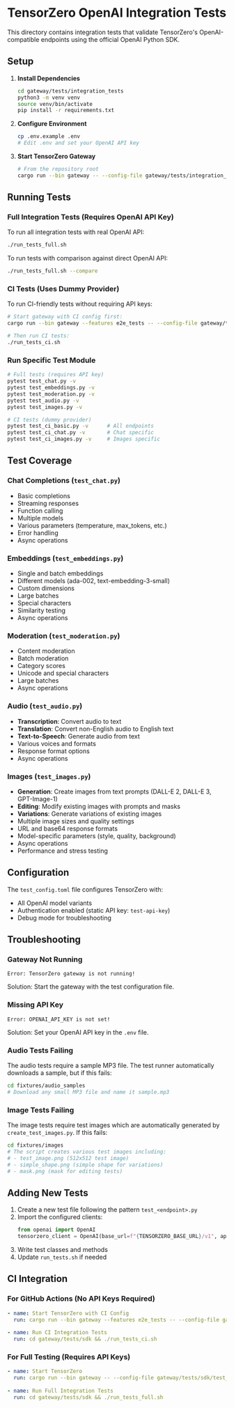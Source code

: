 # TensorZero OpenAI Integration Tests

This directory contains integration tests that validate TensorZero's OpenAI-compatible endpoints using the official OpenAI Python SDK.

## Setup

1. **Install Dependencies**
   ```bash
   cd gateway/tests/integration_tests
   python3 -m venv venv
   source venv/bin/activate
   pip install -r requirements.txt
   ```

2. **Configure Environment**
   ```bash
   cp .env.example .env
   # Edit .env and set your OpenAI API key
   ```

3. **Start TensorZero Gateway**
   ```bash
   # From the repository root
   cargo run --bin gateway -- --config-file gateway/tests/integration_tests/test_config.toml
   ```

## Running Tests

### Full Integration Tests (Requires OpenAI API Key)

To run all integration tests with real OpenAI API:
```bash
./run_tests_full.sh
```

To run tests with comparison against direct OpenAI API:
```bash
./run_tests_full.sh --compare
```

### CI Tests (Uses Dummy Provider)

To run CI-friendly tests without requiring API keys:
```bash
# Start gateway with CI config first:
cargo run --bin gateway --features e2e_tests -- --config-file gateway/tests/sdk/test_config_ci.toml

# Then run CI tests:
./run_tests_ci.sh
```

### Run Specific Test Module
```bash
# Full tests (requires API key)
pytest test_chat.py -v
pytest test_embeddings.py -v
pytest test_moderation.py -v
pytest test_audio.py -v
pytest test_images.py -v

# CI tests (dummy provider)
pytest test_ci_basic.py -v      # All endpoints
pytest test_ci_chat.py -v       # Chat specific
pytest test_ci_images.py -v     # Images specific
```

## Test Coverage

### Chat Completions (`test_chat.py`)
- Basic completions
- Streaming responses
- Function calling
- Multiple models
- Various parameters (temperature, max_tokens, etc.)
- Error handling
- Async operations

### Embeddings (`test_embeddings.py`)
- Single and batch embeddings
- Different models (ada-002, text-embedding-3-small)
- Custom dimensions
- Large batches
- Special characters
- Similarity testing
- Async operations

### Moderation (`test_moderation.py`)
- Content moderation
- Batch moderation
- Category scores
- Unicode and special characters
- Large batches
- Async operations

### Audio (`test_audio.py`)
- **Transcription**: Convert audio to text
- **Translation**: Convert non-English audio to English text
- **Text-to-Speech**: Generate audio from text
- Various voices and formats
- Response format options
- Async operations

### Images (`test_images.py`)
- **Generation**: Create images from text prompts (DALL-E 2, DALL-E 3, GPT-Image-1)
- **Editing**: Modify existing images with prompts and masks
- **Variations**: Generate variations of existing images
- Multiple image sizes and quality settings
- URL and base64 response formats
- Model-specific parameters (style, quality, background)
- Async operations
- Performance and stress testing

## Configuration

The `test_config.toml` file configures TensorZero with:
- All OpenAI model variants
- Authentication enabled (static API key: `test-api-key`)
- Debug mode for troubleshooting

## Troubleshooting

### Gateway Not Running
```
Error: TensorZero gateway is not running!
```
Solution: Start the gateway with the test configuration file.

### Missing API Key
```
Error: OPENAI_API_KEY is not set!
```
Solution: Set your OpenAI API key in the `.env` file.

### Audio Tests Failing
The audio tests require a sample MP3 file. The test runner automatically downloads a sample, but if this fails:
```bash
cd fixtures/audio_samples
# Download any small MP3 file and name it sample.mp3
```

### Image Tests Failing
The image tests require test images which are automatically generated by `create_test_images.py`. If this fails:
```bash
cd fixtures/images
# The script creates various test images including:
# - test_image.png (512x512 test image)
# - simple_shape.png (simple shape for variations)
# - mask.png (mask for editing tests)
```

## Adding New Tests

1. Create a new test file following the pattern `test_<endpoint>.py`
2. Import the configured clients:
   ```python
   from openai import OpenAI
   tensorzero_client = OpenAI(base_url=f"{TENSORZERO_BASE_URL}/v1", api_key=TENSORZERO_API_KEY)
   ```
3. Write test classes and methods
4. Update `run_tests.sh` if needed

## CI Integration

### For GitHub Actions (No API Keys Required)
```yaml
- name: Start TensorZero with CI Config
  run: cargo run --bin gateway --features e2e_tests -- --config-file gateway/tests/sdk/test_config_ci.toml &
  
- name: Run CI Integration Tests
  run: cd gateway/tests/sdk && ./run_tests_ci.sh
```

### For Full Testing (Requires API Keys)
```yaml
- name: Start TensorZero
  run: cargo run --bin gateway -- --config-file gateway/tests/sdk/test_config.toml &
  
- name: Run Full Integration Tests
  run: cd gateway/tests/sdk && ./run_tests_full.sh
```